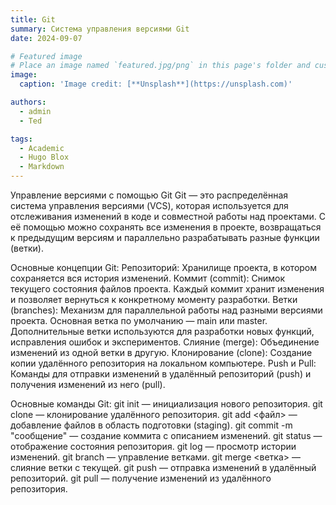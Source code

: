 ```yaml
---
title: Git
summary: Система управления версиями Git
date: 2024-09-07

# Featured image
# Place an image named `featured.jpg/png` in this page's folder and customize its options here.
image:
  caption: 'Image credit: [**Unsplash**](https://unsplash.com)'

authors:
  - admin
  - Ted

tags:
  - Academic
  - Hugo Blox
  - Markdown
---
```


Управление версиями с помощью Git
Git — это распределённая система управления версиями (VCS), которая используется для отслеживания изменений в коде и совместной работы над проектами. С её помощью можно сохранять все изменения в проекте, возвращаться к предыдущим версиям и параллельно разрабатывать разные функции (ветки).

Основные концепции Git:
Репозиторий: Хранилище проекта, в котором сохраняется вся история изменений.
Коммит (commit): Снимок текущего состояния файлов проекта. Каждый коммит хранит изменения и позволяет вернуться к конкретному моменту разработки.
Ветки (branches): Механизм для параллельной работы над разными версиями проекта. Основная ветка по умолчанию — main или master. Дополнительные ветки используются для разработки новых функций, исправления ошибок и экспериментов.
Слияние (merge): Объединение изменений из одной ветки в другую.
Клонирование (clone): Создание копии удалённого репозитория на локальном компьютере.
Push и Pull: Команды для отправки изменений в удалённый репозиторий (push) и получения изменений из него (pull).

Основные команды Git:
git init — инициализация нового репозитория.
git clone — клонирование удалённого репозитория.
git add <файл> — добавление файлов в область подготовки (staging).
git commit -m "сообщение" — создание коммита с описанием изменений.
git status — отображение состояния репозитория.
git log — просмотр истории изменений.
git branch — управление ветками.
git merge <ветка> — слияние ветки с текущей.
git push — отправка изменений в удалённый репозиторий.
git pull — получение изменений из удалённого репозитория.
